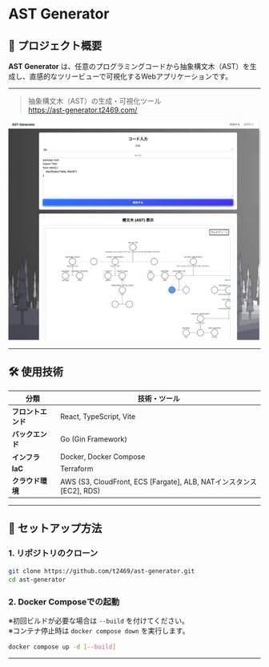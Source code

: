 # AST Generator

## 📌 プロジェクト概要

**AST Generator**
は、任意のプログラミングコードから抽象構文木（AST）を生成し、直感的なツリービューで可視化するWebアプリケーションです。

---
> 抽象構文木（AST）の生成・可視化ツール  
> https://ast-generator.t2469.com/

![ast-generator](images/ast-generator.png)

---

## 🛠 使用技術

| 分類          | 技術・ツール                                                  |
|-------------|---------------------------------------------------------|
| **フロントエンド** | React, TypeScript, Vite                                 |
| **バックエンド**  | Go (Gin Framework)                                      |
| **インフラ**    | Docker, Docker Compose                                  |
| **IaC**     | Terraform                                               |
| **クラウド環境**  | AWS (S3, CloudFront, ECS [Fargate], ALB, NATインスタンス[EC2], RDS) |

---

## 🚀 セットアップ方法

### 1. リポジトリのクローン

```bash
git clone https://github.com/t2469/ast-generator.git
cd ast-generator
```

### 2. Docker Composeでの起動

※初回ビルドが必要な場合は `--build` を付けてください。  
※コンテナ停止時は `docker compose down` を実行します。

```bash
docker compose up -d [--build]
```

---
